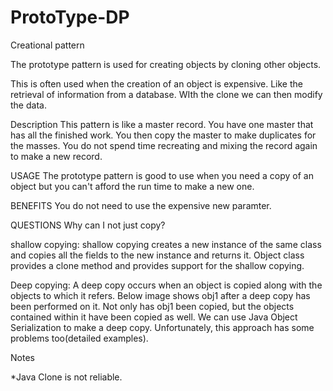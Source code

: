 # ProtoType-DP

Creational pattern 

The prototype pattern is used for creating objects by cloning other objects.

This is often used when the creation of an object is expensive. Like the retrieval of information from a database. WIth the clone we can then modify the data.

Description
This pattern is like a master record. You have one master that has all the finished work. You then copy the master to make duplicates for the masses. You do not spend time recreating and mixing the record again to make a new record.


USAGE
The prototype pattern is good to use when you need a copy of an object but you can't afford the run time to make a new one.


BENEFITS
You do not need to use the expensive new paramter.


QUESTIONS
Why can I not just copy?


shallow copying:
shallow copying creates a new instance of the same class and copies all the fields to the new instance and returns it. Object class provides a clone method and provides support for the shallow copying.
  



Deep copying:
A deep copy occurs when an object is copied along with the objects to which it refers. Below image shows obj1 after a deep copy has been performed on it. Not only has obj1 been copied, but the objects contained within it have been copied as well. We can use Java Object Serialization to make a deep copy. Unfortunately, this approach has some problems too(detailed examples). 


Notes

*Java Clone is not reliable.
